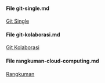 #### File git-single.md
[Git Single](https://github.com/Tyassasmita/tekn-cloud-computing/blob/master/minggu-01/git-single.md "Git Single")
#### File git-kolaborasi.md
[Git Kolaborasi](https://github.com/Tyassasmita/tekn-cloud-computing/blob/master/minggu-01/git-kolaborasi.md "Git Kolaborasi")
#### File rangkuman-cloud-computing.md
[Rangkuman](https://github.com/Tyassasmita/tekn-cloud-computing/blob/master/minggu-01/rangkuman-cloud-computing.md "Rangkuman")